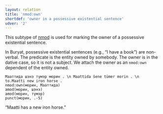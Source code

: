 ```yaml
---
layout: relation
title: 'nmod:own'
shortdef: 'owner in a possessive existential sentence'
udver: '2'
---
```


This subtype of [nmod]() is used for marking the owner of a possessive existential sentence.

In Buryat, possessive existential sentences (e.g., “I have a book”) are non-verbal. The predicate
is the entity owned by somebody. The owner is in the dative case, so it is not a subject. We
attach the owner as an `nmod:own` dependent of the entity owned.

~~~ sdparse
Мааттида шэнэ түмэр морин . \n Maattida šene tümer morin . \n to.Maatti new iron horse .
nmod:own(морин, Мааттида)
amod(морин, шэнэ)
amod(морин, түмэр)
punct(морин, .-5)
~~~

“Maatti has a new iron horse.”

<!-- Interlanguage links updated Čt lis 12 09:43:31 CET 2020 -->
